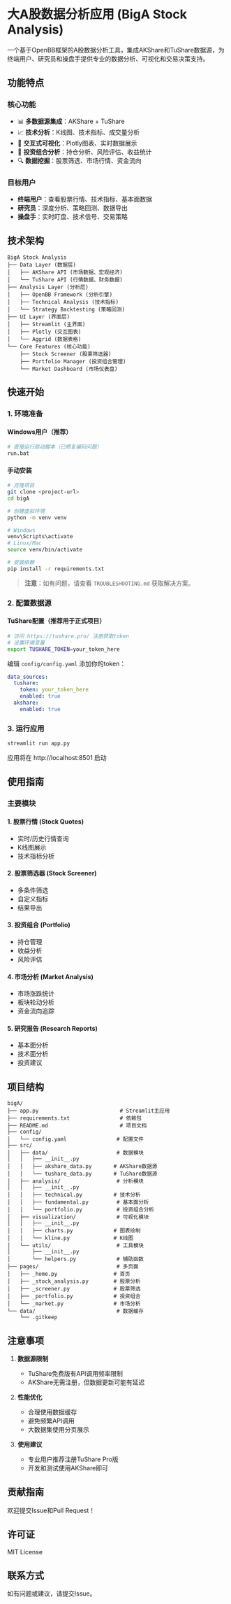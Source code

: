 # 大A股数据分析应用 (BigA Stock Analysis)

一个基于OpenBB框架的A股数据分析工具，集成AKShare和TuShare数据源，为终端用户、研究员和操盘手提供专业的数据分析、可视化和交易决策支持。

## 功能特点

### 核心功能
- 📊 **多数据源集成**：AKShare + TuShare
- 📈 **技术分析**：K线图、技术指标、成交量分析
- 🎨 **交互式可视化**：Plotly图表、实时数据展示
- 💼 **投资组合分析**：持仓分析、风险评估、收益统计
- 🔍 **数据挖掘**：股票筛选、市场行情、资金流向

### 目标用户
- **终端用户**：查看股票行情、技术指标、基本面数据
- **研究员**：深度分析、策略回测、数据导出
- **操盘手**：实时盯盘、技术信号、交易策略

## 技术架构

```
BigA Stock Analysis
├── Data Layer (数据层)
│   ├── AKShare API (市场数据、宏观经济)
│   └── TuShare API (行情数据、财务数据)
├── Analysis Layer (分析层)
│   ├── OpenBB Framework (分析引擎)
│   ├── Technical Analysis (技术指标)
│   └── Strategy Backtesting (策略回测)
├── UI Layer (界面层)
│   ├── Streamlit (主界面)
│   ├── Plotly (交互图表)
│   └── Aggrid (数据表格)
└── Core Features (核心功能)
    ├── Stock Screener (股票筛选器)
    ├── Portfolio Manager (投资组合管理)
    └── Market Dashboard (市场仪表盘)
```

## 快速开始

### 1. 环境准备

#### Windows用户（推荐）
```bash
# 直接运行启动脚本（已修复编码问题）
run.bat
```

#### 手动安装
```bash
# 克隆项目
git clone <project-url>
cd bigA

# 创建虚拟环境
python -m venv venv

# Windows
venv\Scripts\activate
# Linux/Mac
source venv/bin/activate

# 安装依赖
pip install -r requirements.txt
```

> **注意**：如有问题，请查看 `TROUBLESHOOTING.md` 获取解决方案。

### 2. 配置数据源

#### TuShare配置（推荐用于正式项目）
```bash
# 访问 https://tushare.pro/ 注册获取token
# 设置环境变量
export TUSHARE_TOKEN=your_token_here
```

编辑 `config/config.yaml` 添加你的token：
```yaml
data_sources:
  tushare:
    token: your_token_here
    enabled: true
  akshare:
    enabled: true
```

### 3. 运行应用

```bash
streamlit run app.py
```

应用将在 http://localhost:8501 启动

## 使用指南

### 主要模块

#### 1. 股票行情 (Stock Quotes)
- 实时/历史行情查询
- K线图展示
- 技术指标分析

#### 2. 股票筛选器 (Stock Screener)
- 多条件筛选
- 自定义指标
- 结果导出

#### 3. 投资组合 (Portfolio)
- 持仓管理
- 收益分析
- 风险评估

#### 4. 市场分析 (Market Analysis)
- 市场涨跌统计
- 板块轮动分析
- 资金流向追踪

#### 5. 研究报告 (Research Reports)
- 基本面分析
- 技术面分析
- 投资建议

## 项目结构

```
bigA/
├── app.py                          # Streamlit主应用
├── requirements.txt                # 依赖包
├── README.md                       # 项目文档
├── config/
│   └── config.yaml                # 配置文件
├── src/
│   ├── data/                      # 数据模块
│   │   ├── __init__.py
│   │   ├── akshare_data.py       # AKShare数据源
│   │   └── tushare_data.py       # TuShare数据源
│   ├── analysis/                  # 分析模块
│   │   ├── __init__.py
│   │   ├── technical.py          # 技术分析
│   │   ├── fundamental.py         # 基本面分析
│   │   └── portfolio.py           # 投资组合分析
│   ├── visualization/             # 可视化模块
│   │   ├── __init__.py
│   │   ├── charts.py             # 图表绘制
│   │   └── kline.py              # K线图
│   └── utils/                     # 工具模块
│       ├── __init__.py
│       └── helpers.py             # 辅助函数
├── pages/                         # 多页面
│   ├── _home.py                  # 首页
│   ├── _stock_analysis.py        # 股票分析
│   ├── _screener.py              # 股票筛选
│   ├── _portfolio.py             # 投资组合
│   └── _market.py                # 市场分析
└── data/                          # 数据缓存
    └── .gitkeep
```

## 注意事项

1. **数据源限制**
   - TuShare免费版有API调用频率限制
   - AKShare无需注册，但数据更新可能有延迟

2. **性能优化**
   - 合理使用数据缓存
   - 避免频繁API调用
   - 大数据集使用分页展示

3. **使用建议**
   - 专业用户推荐注册TuShare Pro版
   - 开发和测试使用AKShare即可

## 贡献指南

欢迎提交Issue和Pull Request！

## 许可证

MIT License

## 联系方式

如有问题或建议，请提交Issue。


